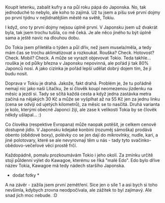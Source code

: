 Koupit letenku, zabalit kufry a na půl roku pápá do Japonska. No, tak jednoduché to nebylo, ale koho to zajímá. Už tu jsem a píšu své první dojmy po první týdnu v nejlidnatějším městě na světě, Tokiu.

I když, ono ty první dojmy nejsou úplně první. V Japonsku jsem už dvakrát byla, tak jsem trochu tušila, co mě čeká. Je ale něco jiného tu být úplně sama a ještě navíc na dlouhou dobu.

Do Tokia jsem přiletěla o týden a půl dřív, než jsem musela/měla, a tedy mám čas se trochu aklimatizovat a rozkoukat. Rouška? Check. Hotovost? Check. Mobil? Check. A může se vyrazit objevovat Tokio. Teda takhle... rouška je od půlky března v Japonsku nepovinná, ale pořád ji tak 80% Japonců nosí. A jako cizinka je pořád lepší udělat dobrý dojem tím, že ji budu nosit.

Doprava v Tokiu je drahá. Jakože, fakt drahá. Problém je, že tu pořádně nemají nic jako naši Lítačku, že si člověk koupí neomezenou jízdenku na měsíc a jezdí si. Tady se sčítá každá cesta a když jedna zastávka metra začíná na nějakých 30 Kč a může se vyšplhat až na 55 Kč jen za jednu linku (cena se odvíjí od ujetých kilometrů), za měsíc se to nasčítá. Druhá varianta je kolo, kterými obecně Japonci žijí, ale zase k velikosti Tokia by se člověk někdy ušlapal... :)

Co člověka (respektive Evropana) může naopak potěšit, je celkem cenově dostupné jídlo. V Japonsku kdejaké konbini (rozuměj sámoška) prodává obento (obědové boxy), polévky co se jen dají do mikrovlnky, nudle, kari, a jiné polotovary, které se ale nevyrovnají těm u nás - tady tyto svačinko-obědovo-večeřové věci prostě frčí. 

Každopádně, pomalu prozkoumávám Tokio i jeho okolí. Za zmínku určitě stojí půldenní výlet do Kawagoe, kterému se říká "malé Edo". Edo bylo dříve název Tokia, Kawagoe má tedy nádech staršího Japonska. 


* dodat fotky *

A na závěr - zažila jsem první zemětření. Sice jen o síle 1 a asi bych si toho nevšimla, kdybych zrovna neodpočívala, ale zážitek to byl zajímavý. Ale snad jich moc nebude. :D
